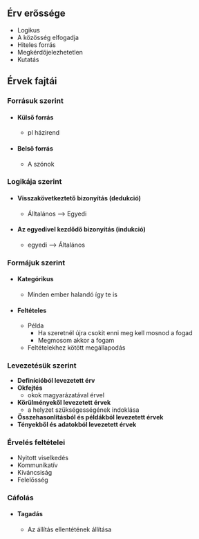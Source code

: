 ## Érv erőssége
- Logikus
- A közösség elfogadja
- Hiteles forrás
- Megkérdőjelezhetetlen
- Kutatás 
## Érvek fajtái
### Forrásuk szerint
- #### Külső forrás
	- pl házirend
- #### Belső forrás
	- A szónok 
### Logikája szerint
- #### Visszakövetkeztető bizonyítás (dedukció)
	- Álltalános --> Egyedi
- #### Az egyedivel kezdődő bizonyítás (indukció)
	- egyedi --> Általános
### Formájuk szerint
- #### Kategórikus
	- Minden ember halandó így te is
- #### Feltételes
	- Példa	
		- Ha szeretnél újra csokit enni meg kell mosnod a fogad
		- Megmosom akkor a fogam
	- Feltételekhez kötött megállapodás
### Levezetésük szerint
- **Definícióból levezetett érv**
- **Okfejtés**
	- okok magyarázatával érvel
- **Körülményekől levezetett érvek**
	- a helyzet szükségességének indoklása
- **Összehasonlításból és példákból levezetett érvek**
- **Tényekből és adatokból levezetett érvek**
### Érvelés feltételei
- Nyitott viselkedés
- Kommunikatív 
- Kíváncsiság
- Felelősség

### Cáfolás
- #### Tagadás
	- Az állítás ellentétének állítása